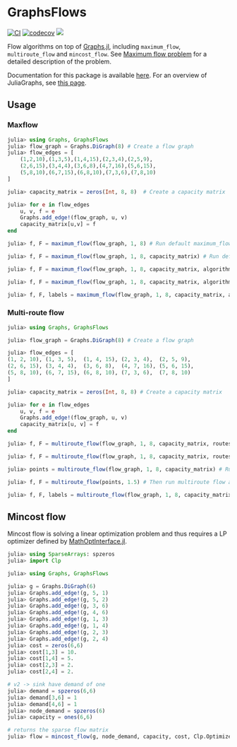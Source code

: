 # GraphsFlows

[![CI](https://github.com/JuliaGraphs/GraphsFlows.jl/actions/workflows/ci.yml/badge.svg)](https://github.com/JuliaGraphs/GraphsFlows.jl/actions/workflows/ci.yml)
[![codecov](https://codecov.io/github/JuliaGraphs/GraphsFlows.jl/branch/master/graph/badge.svg?token=O8REyWf05M)](https://codecov.io/github/JuliaGraphs/GraphsFlows.jl/tree/master)
[![](https://img.shields.io/badge/docs-dev-blue.svg)](https://juliagraphs.org/GraphsFlows.jl/dev/)

Flow algorithms on top of [Graphs.jl](https://github.com/JuliaGraphs/Graphs.jl),
including `maximum_flow`, `multiroute_flow` and `mincost_flow`. 
See [Maximum flow problem](https://en.wikipedia.org/wiki/Maximum_flow_problem)
for a detailed description of the problem.

Documentation for this package is available [here](https://juliagraphs.org/GraphsFlows.jl/dev/). For an overview of JuliaGraphs, see [this page](https://juliagraphs.org/).

## Usage

### Maxflow 

```julia
julia> using Graphs, GraphsFlows
julia> flow_graph = Graphs.DiGraph(8) # Create a flow graph
julia> flow_edges = [
    (1,2,10),(1,3,5),(1,4,15),(2,3,4),(2,5,9),
    (2,6,15),(3,4,4),(3,6,8),(4,7,16),(5,6,15),
    (5,8,10),(6,7,15),(6,8,10),(7,3,6),(7,8,10)
]

julia> capacity_matrix = zeros(Int, 8, 8)  # Create a capacity matrix

julia> for e in flow_edges
    u, v, f = e
    Graphs.add_edge!(flow_graph, u, v)
    capacity_matrix[u,v] = f
end

julia> f, F = maximum_flow(flow_graph, 1, 8) # Run default maximum_flow (push-relabel) without the capacity_matrix

julia> f, F = maximum_flow(flow_graph, 1, 8, capacity_matrix) # Run default maximum_flow with the capacity_matrix

julia> f, F = maximum_flow(flow_graph, 1, 8, capacity_matrix, algorithm=EdmondsKarpAlgorithm()) # Run Edmonds-Karp algorithm

julia> f, F = maximum_flow(flow_graph, 1, 8, capacity_matrix, algorithm=DinicAlgorithm()) # Run Dinic's algorithm

julia> f, F, labels = maximum_flow(flow_graph, 1, 8, capacity_matrix, algorithm=BoykovKolmogorovAlgorithm()) # Run Boykov-Kolmogorov algorithm
```

### Multi-route flow

```julia
julia> using Graphs, GraphsFlows

julia> flow_graph = Graphs.DiGraph(8) # Create a flow graph

julia> flow_edges = [
(1, 2, 10), (1, 3, 5),  (1, 4, 15), (2, 3, 4),  (2, 5, 9),
(2, 6, 15), (3, 4, 4),  (3, 6, 8),  (4, 7, 16), (5, 6, 15),
(5, 8, 10), (6, 7, 15), (6, 8, 10), (7, 3, 6),  (7, 8, 10)
]

julia> capacity_matrix = zeros(Int, 8, 8) # Create a capacity matrix

julia> for e in flow_edges
    u, v, f = e
    Graphs.add_edge!(flow_graph, u, v)
    capacity_matrix[u, v] = f
end

julia> f, F = multiroute_flow(flow_graph, 1, 8, capacity_matrix, routes = 2) # Run default multiroute_flow with an integer number of routes = 2

julia> f, F = multiroute_flow(flow_graph, 1, 8, capacity_matrix, routes = 1.5) # Run default multiroute_flow with a noninteger number of routes = 1.5

julia> points = multiroute_flow(flow_graph, 1, 8, capacity_matrix) # Run default multiroute_flow for all the breaking points values

julia> f, F = multiroute_flow(points, 1.5) # Then run multiroute flow algorithm for any positive number of routes

julia> f, F, labels = multiroute_flow(flow_graph, 1, 8, capacity_matrix, flow_algorithm = BoykovKolmogorovAlgorithm(), routes = 2) # Run multiroute flow algorithm using Boykov-Kolmogorov algorithm as maximum_flow routine
```

## Mincost flow

Mincost flow is solving a linear optimization problem and thus requires a LP optimizer
defined by [MathOptInterface.jl](https://www.juliaopt.org/MathOptInterface.jl/stable/).

```julia
julia> using SparseArrays: spzeros
julia> import Clp

julia> using Graphs, GraphsFlows

julia> g = Graphs.DiGraph(6)
julia> Graphs.add_edge!(g, 5, 1)
julia> Graphs.add_edge!(g, 5, 2)
julia> Graphs.add_edge!(g, 3, 6)
julia> Graphs.add_edge!(g, 4, 6)
julia> Graphs.add_edge!(g, 1, 3)
julia> Graphs.add_edge!(g, 1, 4)
julia> Graphs.add_edge!(g, 2, 3)
julia> Graphs.add_edge!(g, 2, 4)
julia> cost = zeros(6,6)
julia> cost[1,3] = 10.
julia> cost[1,4] = 5.
julia> cost[2,3] = 2.
julia> cost[2,4] = 2.

# v2 -> sink have demand of one
julia> demand = spzeros(6,6)
julia> demand[3,6] = 1
julia> demand[4,6] = 1
julia> node_demand = spzeros(6)
julia> capacity = ones(6,6)

# returns the sparse flow matrix
julia> flow = mincost_flow(g, node_demand, capacity, cost, Clp.Optimizer, edge_demand=demand, source_nodes=[5], sink_nodes=[6])
```
